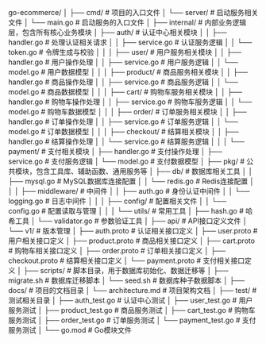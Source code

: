 go-ecommerce/
│
├── cmd/                        # 项目的入口文件
│   └── server/                 # 启动服务相关文件
│       └── main.go             # 启动服务的入口文件
│
├── internal/                   # 内部业务逻辑层，包含所有核心业务模块
│   ├── auth/                   # 认证中心相关模块
│   │   ├── handler.go          # 处理认证相关请求
│   │   ├── service.go          # 认证服务逻辑
│   │   └── token.go            # 令牌生成与校验
│   │
│   ├── user/                   # 用户服务相关模块
│   │   ├── handler.go          # 用户操作处理
│   │   ├── service.go          # 用户服务逻辑
│   │   └── model.go            # 用户数据模型
│   │
│   ├── product/                # 商品服务相关模块
│   │   ├── handler.go          # 商品操作处理
│   │   ├── service.go          # 商品服务逻辑
│   │   └── model.go            # 商品数据模型
│   │
│   ├── cart/                   # 购物车服务相关模块
│   │   ├── handler.go          # 购物车操作处理
│   │   ├── service.go          # 购物车服务逻辑
│   │   └── model.go            # 购物车数据模型
│   │
│   ├── order/                  # 订单服务相关模块
│   │   ├── handler.go          # 订单操作处理
│   │   ├── service.go          # 订单服务逻辑
│   │   └── model.go            # 订单数据模型
│   │
│   ├── checkout/               # 结算相关模块
│   │   ├── handler.go          # 结算操作处理
│   │   └── service.go          # 结算服务逻辑
│   │
│   └── payment/                # 支付相关模块
│       ├── handler.go          # 支付操作处理
│       ├── service.go          # 支付服务逻辑
│       └── model.go            # 支付数据模型
│
├── pkg/                        # 公共模块，包含工具库、辅助函数、通用服务等
│   ├── db/                     # 数据库相关工具
│   │   ├── mysql.go            # MySQL数据库连接配置
│   │   └── redis.go            # Redis连接配置
│   │
│   ├── middleware/             # 中间件
│   │   ├── auth.go             # 身份认证中间件
│   │   └── logging.go          # 日志中间件
│   │
│   ├── config/                 # 配置相关文件
│   │   └── config.go           # 配置读取与管理
│   │
│   └── utils/                  # 常用工具
│       ├── hash.go             # 哈希工具
│       └── validator.go        # 参数验证工具
│
├── api/                        # API接口定义文件
│   └── v1/                     # 版本管理
│       ├── auth.proto          # 认证相关接口定义
│       ├── user.proto          # 用户相关接口定义
│       ├── product.proto       # 商品相关接口定义
│       ├── cart.proto          # 购物车相关接口定义
│       ├── order.proto         # 订单相关接口定义
│       ├── checkout.proto      # 结算相关接口定义
│       └── payment.proto       # 支付相关接口定义
│
├── scripts/                    # 脚本目录，用于数据库初始化、数据迁移等
│   ├── migrate.sh              # 数据库迁移脚本
│   └── seed.sh                 # 数据库种子数据脚本
│
├── docs/                       # 项目的文档目录
│   └── architecture.md         # 项目架构文档
│
├── test/                       # 测试相关目录
│   ├── auth_test.go            # 认证中心测试
│   ├── user_test.go            # 用户服务测试
│   ├── product_test.go         # 商品服务测试
│   ├── cart_test.go            # 购物车服务测试
│   ├── order_test.go           # 订单服务测试
│   └── payment_test.go         # 支付服务测试
│
└── go.mod                      # Go模块文件
